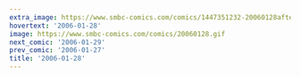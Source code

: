 ```yaml
---
extra_image: https://www.smbc-comics.com/comics/1447351232-20060128after.png
hovertext: '2006-01-28'
image: https://www.smbc-comics.com/comics/20060128.gif
next_comic: '2006-01-29'
prev_comic: '2006-01-27'
title: '2006-01-28'
---
```


